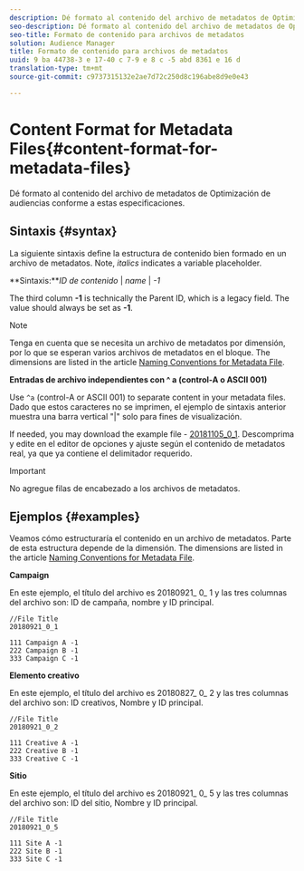 ```yaml
---
description: Dé formato al contenido del archivo de metadatos de Optimización de audiencias conforme a estas especificaciones.
seo-description: Dé formato al contenido del archivo de metadatos de Optimización de audiencias conforme a estas especificaciones.
seo-title: Formato de contenido para archivos de metadatos
solution: Audience Manager
title: Formato de contenido para archivos de metadatos
uuid: 9 ba 44738-3 e 17-40 c 7-9 e 8 c -5 abd 8361 e 16 d
translation-type: tm+mt
source-git-commit: c9737315132e2ae7d72c250d8c196abe8d9e0e43

---
```



# Content Format for Metadata Files{#content-format-for-metadata-files}

Dé formato al contenido del archivo de metadatos de Optimización de audiencias conforme a estas especificaciones.

## Sintaxis {#syntax}

La siguiente sintaxis define la estructura de contenido bien formado en un archivo de metadatos. Note, *italics* indicates a variable placeholder.

**Sintaxis:***ID de contenido* | *name* | *-1*

<!--In the contents syntax, you'll notice a parent ID variable. Don't confuse it with the parent ID used in the [metadata file name](../../../reporting/audience-optimization-reports/metadata-files-intro/metadata-file-names.md). These 2 variables seem similar, but they represent different things. In the file name, the parent ID corresponds to a category like "campaign" (ID 1), "placement" (ID 3), or "tactic" (ID 9), etc. In the file body:-->

The third column **-1** is technically the Parent ID, which is a legacy field. The value should always be set as **-1**.

>[!NOTE]
>
>Tenga en cuenta que se necesita un archivo de metadatos por dimensión, por lo que se esperan varios archivos de metadatos en el bloque. The dimensions are listed in the article [Naming Conventions for Metadata File](../../../reporting/audience-optimization-reports/metadata-files-intro/metadata-file-names.md#child-dimension).

**Entradas de archivo independientes con ^ a (control-A o ASCII 001)**

Use `^a` (control-A or ASCII 001) to separate content in your metadata files. Dado que estos caracteres no se imprimen, el ejemplo de sintaxis anterior muestra una barra vertical "|" solo para fines de visualización.

If needed, you may download the example file - [20181105_0_1](assets/20181105_0_1.zip). Descomprima y edite en el editor de opciones y ajuste según el contenido de metadatos real, ya que ya contiene el delimitador requerido.

>[!IMPORTANT]
>
>No agregue filas de encabezado a los archivos de metadatos.

## Ejemplos {#examples}

Veamos cómo estructuraría el contenido en un archivo de metadatos. Parte de esta estructura depende de la dimensión. The dimensions are listed in the article [Naming Conventions for Metadata File](../../../reporting/audience-optimization-reports/metadata-files-intro/metadata-file-names.md#child-dimension).

**Campaign**

En este ejemplo, el título del archivo es 20180921_ 0_ 1 y las tres columnas del archivo son: ID de campaña, nombre y ID principal.

<!--Let's say you want to populate the creative drop down menu with creative names from a particular campaign. In this case, your metadata file name would include ID 1 (campaign) and ID 2 (creative). Following the content syntax, your metadata file would contain the creative ID, creative name, and actual campaign ID.-->

```
//File Title
20180921_0_1

111 Campaign A -1
222 Campaign B -1
333 Campaign C -1
```

**Elemento creativo**

En este ejemplo, el título del archivo es 20180827_ 0_ 2 y las tres columnas del archivo son: ID creativos, Nombre y ID principal.

```
//File Title
20180921_0_2

111 Creative A -1
222 Creative B -1
333 Creative C -1
```

**Sitio**

En este ejemplo, el título del archivo es 20180921_ 0_ 5 y las tres columnas del archivo son: ID del sitio, Nombre y ID principal.

```
//File Title
20180921_0_5

111 Site A -1
222 Site B -1
333 Site C -1
```
